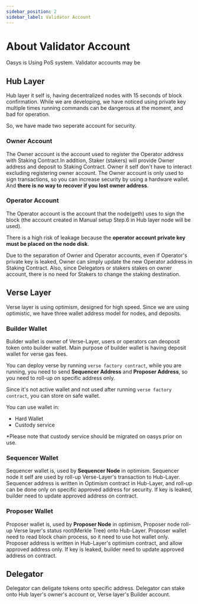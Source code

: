 ```yaml
---
sidebar_position: 2
sidebar_label: Validator Account
---
```


# About Validator Account 

Oasys is Using PoS system. Validator accounts may be 

## Hub Layer

Hub layer it self is, having decentralized nodes with 15 seconds of block confirmation. While we are developing, we have noticed using private key multiple times running commands can be dangerous at the moment, and bad for operation. 

So, we have made two seperate account for security. 

### **Owner Account** 

The Owner account is the account used to register the Operator address with Staking Contract.In addition, Staker (stakers) will provide Owner address and deposit to Staking Contract. Owner it self don't have to interact excluding registering owner account. 
The Owner account is only used to sign transactions, so you can increase security by using a hardware wallet. And **there is no way to recover if you lost owner address**. 

### **Operator Account**

The Operator account is the account that the node(geth) uses to sign the block (the account created in Manual setup Step.6 in Hub layer node will be used).

There is a high risk of leakage because the **operator account private key must be placed on the node disk**.

Due to the separation of Owner and Operator accounts, even if Operator's private key is leaked, Owner can simply update the new Operator address in Staking Contract. Also, since Delegators or stakers stakes on owner account, there is no need for Stakers to change the staking destination.

## Verse Layer

Verse layer is using optimism, designed for high speed. Since we are using optimistic, we have three wallet address model for nodes, and deposits.

### **Builder Wallet**

Builder wallet is owner of Verse-Layer, users or operators can deoposit token onto builder wallet. 
Main purpose of builder wallet is having deposit wallet for verse gas fees. 

You can deploy verse by running `verse factory contract`, while you are running, you need to send **Sequencer Address** and **Proposer Address**, so you need to roll-up on specific address only. 

Since it's not active wallet and not used after running `verse factory contract`, you can store on safe wallet.

You can use wallet in: 

- Hard Wallet
- Custody service

*Please note that custody service should be migrated on oasys prior on use. 

### **Sequencer Wallet**

Sequencer wallet is, used by **Sequencer Node** in optimism. Sequencer node it self are used by roll-up Verse-Layer's transaction to Hub-Layer. Sequencer address is written in Optimism contract in Hub-Layer, and roll-up can be done only on specific approved address for security. If key is leaked, builder need to update approved address on contract.  

### **Proposer Wallet**

Proposer wallet is, used by **Proposer Node** in optimism, Proposer node roll-up Verse layer's status root(Merkle Tree) onto Hub-Layer. 
Proposer wallet need to read block chain process, so it need to use hot wallet only. Proposer address is written in Hub-Layer's optimism contract, and allow approved address only. If key is leaked, builder need to update approved address on contract. 


## **Delegator**

Delegator can deligate tokens onto specific address. Delegator can stake onto Hub layer's owner's account or, Verse layer's Builder account. 
